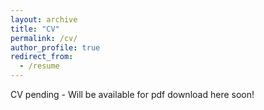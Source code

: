 ```yaml
---
layout: archive
title: "CV"
permalink: /cv/
author_profile: true
redirect_from:
  - /resume
---
```


CV pending - Will be available for pdf download here soon!
